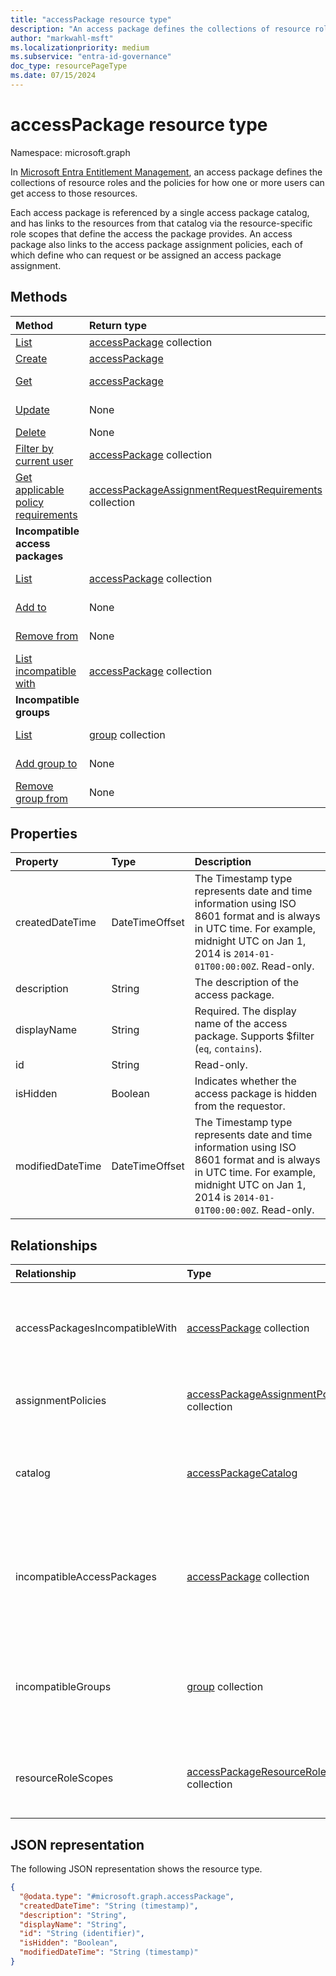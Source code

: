 ```yaml
---
title: "accessPackage resource type"
description: "An access package defines the collections of resource roles and the policies for how one or more users can get access to those resources."
author: "markwahl-msft"
ms.localizationpriority: medium
ms.subservice: "entra-id-governance"
doc_type: resourcePageType
ms.date: 07/15/2024
---
```

# accessPackage resource type

Namespace: microsoft.graph

In [Microsoft Entra Entitlement Management](entitlementmanagement-overview.md), an access package defines the collections of resource roles and the policies for how one or more users can get access to those resources.  

Each access package is referenced by a single access package catalog, and has links to the resources from that catalog via the resource-specific role scopes that define the access the package provides. An access package also links to the access package assignment policies, each of which define who can request or be assigned an access package assignment.



## Methods
|Method|Return type|Description|
|:---|:---|:---|
|[List](../api/entitlementmanagement-list-accesspackages.md)|[accessPackage](accesspackage.md) collection|Retrieve a list of **accesspackage** objects. |
|[Create](../api/entitlementmanagement-post-accesspackages.md)|[accessPackage](accesspackage.md)|Create a new **accesspackage** object. |
|[Get](../api/accesspackage-get.md)|[accessPackage](accesspackage.md)|Read properties and relationships of an **accesspackage** object. |
|[Update](../api/accesspackage-update.md)|None|Update the properties of an **accesspackage** object. |
|[Delete](../api/accesspackage-delete.md)|None|Delete an **accesspackage**. |
|[Filter by current user](../api/accesspackage-filterbycurrentuser.md)|[accessPackage](../resources/accesspackage.md) collection|Retrieve the list of **accessPackage** objects filtered on the signed-in user.|
|[Get applicable policy requirements](../api/accesspackage-getapplicablepolicyrequirements.md)|[accessPackageAssignmentRequestRequirements](../resources/accesspackageassignmentrequestrequirements.md) collection|Retrieve a list of **accessPackageAssignmentRequestRequirement** objects with request requirements. |
|**Incompatible access packages**|||
| [List](../api/accesspackage-list-incompatibleaccesspackages.md) | [accessPackage](accesspackage.md) collection | Retrieve a list of the incompatible **accesspackage** objects for this access package. |
| [Add to](../api/accesspackage-post-incompatibleaccesspackage.md) | None | Add a link to indicate another **accesspackage** is incompatible with a specified access package. |
| [Remove from](../api/accesspackage-delete-incompatibleaccesspackage.md) | None | Remove a link that indicated an **accesspackage** was incompatible. |
| [List incompatible with](../api/accesspackage-list-accesspackagesincompatiblewith.md) | [accessPackage](accesspackage.md) collection | Retrieve a list of the  **accesspackage** objects that list this access package as incompatible. |
|**Incompatible groups**|||
| [List](../api/accesspackage-list-incompatiblegroups.md) | [group](group.md) collection | Retrieve a list of the incompatible **group** objects for this access package. |
| [Add group to](../api/accesspackage-post-incompatiblegroup.md) | None | Add a link to indicate membership of a **group** is incompatible with a specified access package. |
| [Remove group from](../api/accesspackage-delete-incompatiblegroup.md) | None | Remove a link that indicated a **group** membership was incompatible.|

## Properties
|Property|Type|Description|
|:---|:---|:---|
|createdDateTime|DateTimeOffset|The Timestamp type represents date and time information using ISO 8601 format and is always in UTC time. For example, midnight UTC on Jan 1, 2014 is `2014-01-01T00:00:00Z`. Read-only.|
|description|String|The description of the access package.|
|displayName|String|Required. The display name of the access package. Supports $filter (`eq`, `contains`).|
|id|String|Read-only.|
|isHidden|Boolean|Indicates whether the access package is hidden from the requestor.|
|modifiedDateTime|DateTimeOffset|The Timestamp type represents date and time information using ISO 8601 format and is always in UTC time. For example, midnight UTC on Jan 1, 2014 is `2014-01-01T00:00:00Z`. Read-only. |

## Relationships
|Relationship|Type|Description|
|:---|:---|:---|
|accessPackagesIncompatibleWith | [accessPackage](accesspackage.md) collection | The access packages that are incompatible with this package. Read-only. |
|assignmentPolicies|[accessPackageAssignmentPolicy](../resources/accesspackageassignmentpolicy.md) collection|Read-only. Nullable. Supports `$expand`.|
|catalog|[accessPackageCatalog](../resources/accesspackagecatalog.md)|Required when creating the access package. Read-only. Nullable.|
|incompatibleAccessPackages | [accessPackage](accesspackage.md) collection | The access packages whose assigned users are ineligible to be assigned this access package. |
|incompatibleGroups | [group](group.md) collection | The groups whose members are ineligible to be assigned this access package. |
|resourceRoleScopes| [accessPackageResourceRoleScope](accesspackageresourcerolescope.md) collection | The resource roles and scopes in this access package. |

## JSON representation
The following JSON representation shows the resource type.
<!-- {
  "blockType": "resource",
  "keyProperty": "id",
  "@odata.type": "microsoft.graph.accessPackage",
  "openType": false
}
-->
``` json
{
  "@odata.type": "#microsoft.graph.accessPackage",
  "createdDateTime": "String (timestamp)",
  "description": "String",
  "displayName": "String", 
  "id": "String (identifier)",
  "isHidden": "Boolean",
  "modifiedDateTime": "String (timestamp)"
}
```
